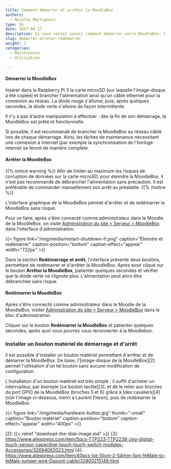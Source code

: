 ```yaml
---
title: Comment démarrer et arrêter la MoodleBox
authors:
  - Nicolas Martignoni
type: kb
date: 2017-04-17
description: Si vous voulez savoir comment démarrer votre MoodleBox, l'arrêter ou la redémarrer correctement, voici les informations souhaitées
slug: demarrer-arreter-redemarrer
weight: 1
categories:
  - Maintenance
  - Utilisation

---
```

#### Démarrer la MoodleBox

Insérer dans la Raspberry Pi 3 la carte microSD (sur laquelle l'image-disque a été copiée) et brancher l'alimentation ainsi qu'un câble ethernet pour la connexion au réseau. La diode rouge s'allume, puis, après quelques secondes, la diode verte s'allume de façon intermittente.

Il n'y a pas d'autre manipulation à effectuer : dès la fin de son démarrage, la MoodleBox est prête et fonctionnelle.

Si possible, il est recommandé de brancher la MoodleBox au réseau câblé lors de chaque démarrage. Ainsi, les tâches de maintenance nécessitant une connexion à Internet (par exemple la synchronisation de l'horloge interne) se feront de manière complète.

#### Arrêter la MoodleBox

{{% notice warning %}}
Afin de limiter au maximum les risques de corruption de données sur la carte microSD, pour éteindre la MoodleBox, il n'est pas recommandé de débrancher l'alimentation sans précaution. Il est préférable de commander manuellement son arrêt au préalable.
{{% /notice %}}

L'interface graphique de la MoodleBox permet d'arrêter et de redémarrer la MoodleBox sans risque.

Pour ce faire, après s'être connecté comme administrateur dans le Moodle de la MoodleBox, on visite [Administration du site > Serveur > MoodleBox][1] dans l'interface d'administration.

{{< figure link="/img/media/restart-shutdown-fr.png" caption="Éteindre et redémarrer" caption-position="bottom" caption-effect="appear" width="722px" >}}

Dans la section __Redémarrage et arrêt__, l'interface présente deux boutons, permettant de redémarrer et d'arrêter la MoodleBox. Après avoir cliqué sur le bouton __Arrêter la MoodleBox__, patienter quelques secondes et vérifier que la diode verte ne clignote plus. L'alimentation peut alors être débranchée sans risque.

#### Redémarrer la MoodleBox

Après s'être connecté comme administrateur dans le Moodle de la MoodleBox, visiter [Administration du site > Serveur > MoodleBox][1] dans le bloc d'administration.

Cliquer sur le bouton __Redémarrer la MoodleBox__ et patienter quelques secondes, après quoi vous pourrez vous reconnecter à la Moodlebox.

### Installer un bouton matériel de démarrage et d'arrêt

Il est possible d'installer un bouton matériel permettant d'arrêter et de démarrer la MoodleBox. De base, l'[image-disque de la MoodleBox][2] permet l'utilisation d'un tel bouton sans aucune modification de configuration.

L'installation d'un bouton matériel est très simple : il suffit d'acheter un interrupteur, par exemple [ce bouton tactile][3], et de le relier aux broches du port GPIO de la MoodleBox (broches 5 et 6) grâce à [des cavaliers][4] (voir l'image ci-dessous, merci à Laurent Fleron), puis de redémarrer la MoodleBox.

{{< figure link="/img/media/hardware-button.jpg" thumb="-small" caption="Bouton matériel" caption-position="bottom" caption-effect="appear" width="400px" >}}

 [1]: http://moodlebox.home/admin/tool/moodlebox/index.php
 [2]: {{< relref "download-the-disk-image.md" >}}
 [3]: https://www.aliexpress.com/item/5pcs-TTP223-TTP223B-Jog-digital-touch-sensor-capacitive-touch-touch-switch-modules-Accessories/32694092023.html
 [4]: https://www.aliexpress.com/item/40pcs-lot-10cm-2-54mm-1pin-feMale-to-feMale-jumper-wire-Dupont-cable/32800215149.html
